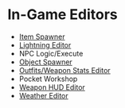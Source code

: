 # In-Game Editors

- [Item Spawner](item-spawner.md)
- [Lightning Editor](lightning-editor.md)
- NPC Logic/Execute
- [Object Spawner](object-spawner.md)
- [Outfits/Weapon Stats Editor](outfits-weapon-stats-editor.md)
- Pocket Workshop
- [Weapon HUD Editor](weapon-hud-editor.md)
- [Weather Editor](weather-editor.md)
